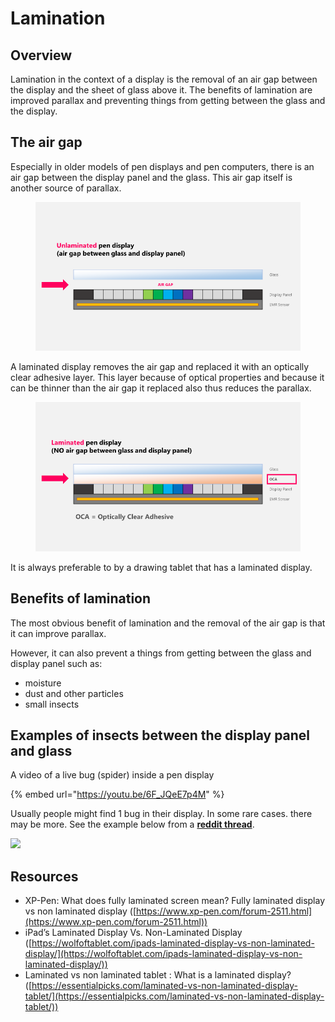 # Lamination

## Overview

Lamination in the context of a display is the removal of an air gap between the display and the sheet of glass above it. The benefits of lamination are improved parallax and preventing things from getting between the glass and the display.

## The air gap

Especially in older models of pen displays and pen computers, there is an air gap between the display panel and the glass. This air gap itself is another source of parallax.

<figure><img src="../../.gitbook/assets/image (266).png" alt=""><figcaption></figcaption></figure>

A laminated display removes the air gap and replaced it with an optically clear adhesive layer. This layer because of optical properties and because it can be thinner than the air gap it replaced also thus reduces the parallax.

<figure><img src="../../.gitbook/assets/image (55).png" alt=""><figcaption></figcaption></figure>



It is always preferable to by a drawing tablet that has a laminated display.

## Benefits of lamination

The most obvious benefit of lamination and the removal of the air gap is that it can improve parallax.

However, it can also prevent a things from getting between the glass and display panel such as:

* moisture
* dust and other particles
* small insects&#x20;

## Examples of insects between the display panel and glass

A video of a live bug (spider) inside a pen display

{% embed url="https://youtu.be/6F_JQeE7p4M" %}

Usually people might find 1 bug in their display. In some rare cases. there may be more. See the example below from a [**reddit thread**](https://www.reddit.com/r/wacom/comments/12nnhdc/ants\_in\_my\_wacom\_fml/).

![](<../../.gitbook/assets/ants in cintiq.jpg>)

## Resources

* XP-Pen: What does fully laminated screen mean? Fully laminated display vs non laminated display ([https://www.xp-pen.com/forum-2511.html](https://www.xp-pen.com/forum-2511.html))
* iPad’s Laminated Display Vs. Non-Laminated Display ([https://wolfoftablet.com/ipads-laminated-display-vs-non-laminated-display/](https://wolfoftablet.com/ipads-laminated-display-vs-non-laminated-display/))
* Laminated vs non laminated tablet : What is a laminated display?([https://essentialpicks.com/laminated-vs-non-laminated-display-tablet/](https://essentialpicks.com/laminated-vs-non-laminated-display-tablet/))





